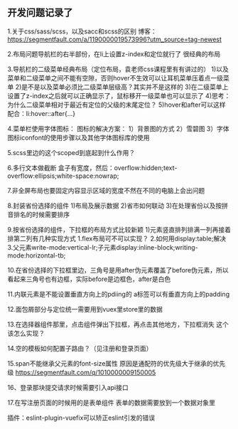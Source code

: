 ## 开发问题记录了

1.关于css/sass/scss，以及sacc和scss的区别
博客：https://segmentfault.com/a/1190000019573996?utm_source=tag-newest

2.布局问题导航栏的右半部份，在li上设置z-index和定位就行了
很经典的布局

3.导航栏的二级菜单经典布局（定位布局，袁老师css课程里有有讲过的）
1)以及菜单和二级菜单之间不能有空隙，否则hover不生效可以让耳机菜单压着点一级菜单
2)是不是以及菜单必须比二级菜单层级高？其实并不是这样的
3)在二级菜单上设置了z-index之后就可以正确显示了，鼠标移开一级菜单也可以显示了
4)思考：为什么二级菜单相对于最近有定位的父级的末尾定位？
5)hover和after可以这样配合：li:hover::after{...}

4.菜单栏使用字体图标：
图标的解决方案：
1）背景图的方式
2）雪碧图
3）字体图标iconfont的使用步骤以及其他字体图标库的使用


5.scss里边的这个scoped到底起到什么作用？


6.多行文本做截断
    盒子有宽度，然后：overflow:hidden;text-overflow:ellipsis;white-space:nowrap;

7.非全屏布局也要固定内容显示区域的宽度不然在不同的电脑上会出问题

8.封装省份选择的组件
    1)布局及展示数据
    2)省市如何联动
    3)在处理省份以及按拼音排名的时候需要排序

9.按省份选择的组件，下拉框的布局方式比较新颖
    1)元素竖直排列排满一列再接着排第二列有几种实现方式
        1.flex布局可不可以实现？
        2.如何用display:table;解决
        3.父元素write-mode:vertical-lr;子元素display:inline-block;writing-mode:horizontal-tb;

10.在省份选择的下拉框里边，三角号是用after伪元素覆盖了before伪元素，所以看起来三角号也有边框，实际before是边框色，after是白色  

11.内联元素是不能设置垂直方向上的pdiing的
    a标签可以有垂直方向上的padding


12.面包屑部分与定位统一需要用到vuex里store里的数据

13.在选择器组件那里，点击组件弹出下拉框，再点击其他地方，下拉框消失
    这个该怎么实现？

14.空的模板如何配置子路由？（见注册和登录页面）

15.span不能继承父元素的font-size属性
    原因是通配符的优先级大于继承的优先级
    https://segmentfault.com/q/1010000009150005


16、登录那块提交请求时候需要引入api接口

17.在写注册页面的时候用的是表单组件
    表单的数据需要放到一个数据对象里


插件：eslint-plugin-vuefix可以矫正eslint引发的错误